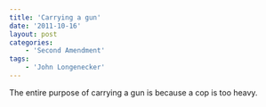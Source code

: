 ```yaml
---
title: 'Carrying a gun'
date: '2011-10-16'
layout: post
categories:
    - 'Second Amendment'
tags:
    - 'John Longenecker'
---
```


The entire purpose of carrying a gun is because a cop is too heavy.